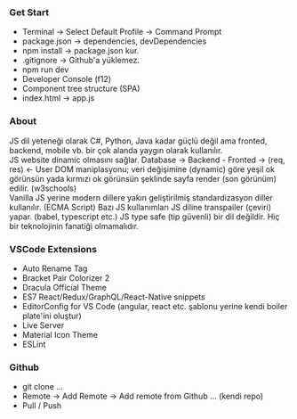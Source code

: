 ### Get Start
- Terminal -> Select Default Profile -> Command Prompt
- package.json -> dependencies, devDependencies
- npm install -> package.json kur. 
- .gitignore -> Github'a yüklemez. 
- npm run dev
- Developer Console (f12)
- Component tree structure (SPA)
- index.html -> app.js

### About
JS dil yeteneği olarak C#, Python, Java kadar güçlü değil ama
fronted, backend, mobile vb. bir çok alanda yaygın olarak kullanılır.  
JS website dinamic olmasını sağlar. 
Database -> Backend - Fronted -> (req, res) <- User
DOM maniplasyonu; veri değişimine (dynamic) göre yeşil ok görünsün yada kırmızı ok görünsün şeklinde sayfa render (son görünüm) edilir. (w3schools)  
Vanilla JS yerine modern dillere yakın geliştirilmiş standardizasyon diller kullanılır. (ECMA Script)
Bazı JS kullanımları JS diline transpailer (çeviri) yapar. (babel, typescript etc.) 
JS type safe (tip güvenli) bir dil değildir. 
Hiç bir teknolojinin fanatiği olmamalıdır. 

### VSCode Extensions
- Auto Rename Tag
- Bracket Pair Colorizer 2
- Dracula Official Theme
- ES7 React/Redux/GraphQL/React-Native snippets
- EditorConfig for VS Code (angular, react etc. şablonu yerine kendi boiler plate'ini oluştur)
- Live Server
- Material Icon Theme
- ESLint

### Github
- git clone ... 
- Remote -> Add Remote -> Add remote from Github ... (kendi repo)
- Pull / Push


